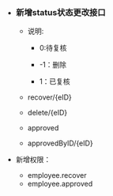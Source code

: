 
- ### 新增status状态更改接口

  - 说明:

    - 0:待复核
    - -1：删除
    
    - 1：已复核
    
  - recover/{eID}

  - delete/{eID}

  - approved

  - approvedByID/{eID}

- 新增权限：
  - employee.recover
  - employee.approved